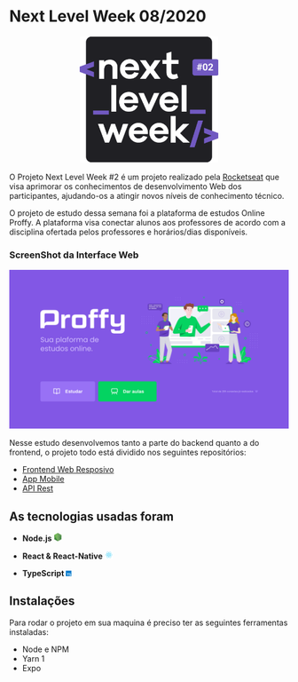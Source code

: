 # Next Level Week 08/2020

<p align="center">
   <img src="./assets/nlw-2.svg" alt="Next Level Week" width="250"/>
</p>

O Projeto Next Level Week  #2 é um projeto realizado pela [Rocketseat](https://rocketseat.com.br/) que visa aprimorar os conhecimentos de desenvolvimento Web dos participantes, ajudando-os a atingir novos níveis de conhecimento técnico. 

O projeto de estudo dessa semana foi a plataforma de estudos Online Proffy. A plataforma  visa conectar alunos aos professores de acordo com a disciplina ofertada pelos professores e horários/dias disponíveis.

<h3 aling="center" >
    ScreenShot da Interface Web 
</h3>

![Home.svg](assets/Home.svg)


Nesse estudo desenvolvemos tanto a parte do backend quanto a do frontend, o projeto todo está dividido nos seguintes repositórios:

- [Frontend Web Resposivo](https://github.com/luismigsantana/nlw-web)
- [App Mobile](https://github.com/luismigsantana/nlw-mobile)
- [API Rest](https://github.com/luismigsantana/nlw-server)

## As tecnologias usadas foram 
 -  <p margin-left="100" > 
      <strong> Node.js </strong>
      <img src="https://raw.githubusercontent.com/github/explore/80688e429a7d4ef2fca1e82350fe8e3517d3494d/topics/nodejs/nodejs.png" alt="Next Level Week" width="15"/> 
   </p>
   
-  <p margin-left="100" > 
      <strong> React & React-Native </strong>
      <img src="https://raw.githubusercontent.com/github/explore/80688e429a7d4ef2fca1e82350fe8e3517d3494d/topics/react/react.png" alt="Next Level Week" width="15"/> 
   </p>

-  <p margin-left="100" > 
      <strong> TypeScript </strong>
      <img src="https://raw.githubusercontent.com/github/explore/80688e429a7d4ef2fca1e82350fe8e3517d3494d/topics/typescript/typescript.png" alt="Next Level Week" width="10"/> 
   </p>
 

## Instalações

Para rodar o projeto em sua maquina é preciso ter as seguintes  ferramentas instaladas:

- Node e NPM
- Yarn 1
- Expo
